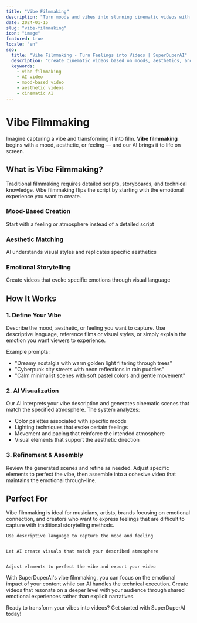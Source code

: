 ```yaml
---
title: "Vibe Filmmaking"
description: "Turn moods and vibes into stunning cinematic videos with AI"
date: 2024-01-15
slug: "vibe-filmmaking"
icon: "image"
featured: true
locale: "en"
seo:
  title: "Vibe Filmmaking - Turn Feelings into Videos | SuperDuperAI"
  description: "Create cinematic videos based on moods, aesthetics, and feelings rather than traditional scripts"
  keywords:
    - vibe filmmaking
    - AI video
    - mood-based video
    - aesthetic videos
    - cinematic AI
---
```


# Vibe Filmmaking

Imagine capturing a vibe and transforming it into film. **Vibe filmmaking** begins with a mood, aesthetic, or feeling — and our AI brings it to life on screen.

## What is Vibe Filmmaking?

Traditional filmmaking requires detailed scripts, storyboards, and technical knowledge. Vibe filmmaking flips the script by starting with the emotional experience you want to create.

### Mood-Based Creation

Start with a feeling or atmosphere instead of a detailed script


  ### Aesthetic Matching

AI understands visual styles and replicates specific aesthetics


  ### Emotional Storytelling

Create videos that evoke specific emotions through visual language




## How It Works

### 1. Define Your Vibe

Describe the mood, aesthetic, or feeling you want to capture. Use descriptive language, reference films or visual styles, or simply explain the emotion you want viewers to experience.

Example prompts:

- "Dreamy nostalgia with warm golden light filtering through trees"
- "Cyberpunk city streets with neon reflections in rain puddles"
- "Calm minimalist scenes with soft pastel colors and gentle movement"

### 2. AI Visualization

Our AI interprets your vibe description and generates cinematic scenes that match the specified atmosphere. The system analyzes:

- Color palettes associated with specific moods
- Lighting techniques that evoke certain feelings
- Movement and pacing that reinforce the intended atmosphere
- Visual elements that support the aesthetic direction

### 3. Refinement & Assembly

Review the generated scenes and refine as needed. Adjust specific elements to perfect the vibe, then assemble into a cohesive video that maintains the emotional through-line.

## Perfect For

Vibe filmmaking is ideal for musicians, artists, brands focusing on emotional connection, and creators who want to express feelings that are difficult to capture with traditional storytelling methods.


  
    Use descriptive language to capture the mood and feeling
  
  
    Let AI create visuals that match your described atmosphere
  
  
    Adjust elements to perfect the vibe and export your video
  


With SuperDuperAI's vibe filmmaking, you can focus on the emotional impact of your content while our AI handles the technical execution. Create videos that resonate on a deeper level with your audience through shared emotional experiences rather than explicit narratives.


  Ready to transform your vibes into videos? Get started with SuperDuperAI
  today!

